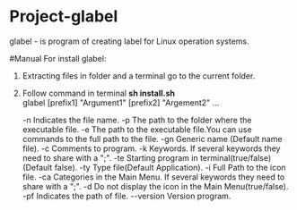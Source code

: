 # Project-glabel

glabel - is program of creating label for Linux operation systems.

#Manual
For install glabel:<br>
1. Extracting files in folder and a terminal go to the current folder.<br>
2. Follow command in terminal <strong>sh install.sh</strong><br>
glabel [prefix1] "Argument1" [prefix2] "Argement2" ...

	-n	Indicates the file name.
	-p	The path to the folder where the executable file.
	-e	The path to the executable file.You can use commands to the full path to the file.
	-gn	Generic name (Default name file).
	-c	Comments to program.
	-k	Keywords. If several keywords they need to share with a ";". 
	-te	Starting program in terminal(true/false)(Default false).
	-ty	Type file(Default Application).
	-i	Full Path to the icon file.
	-ca	Categories in the Main Menu. If several keywords they need to share with a ";".
	-d	Do not display the icon in the Main Menu(true/false).
	-pf	Indicates the path of file.
	--version Version program.
